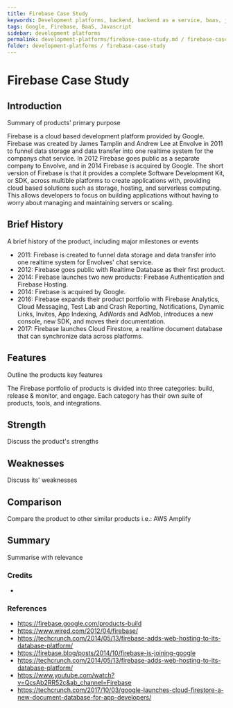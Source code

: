 ```yaml
---
title: Firebase Case Study
keywords: Development platforms, backend, backend as a service, baas, javascript
tags: Google, Firebase, BaaS, Javascript
sidebar: development platforms
permalink: development-platforms/firebase-case-study.md / firebase-case-study/firebase-case-study.md
folder: development-platforms / firebase-case-study
---
```


# Firebase Case Study

## Introduction

Summary of products' primary purpose

Firebase is a cloud based development platform provided by Google. Firebase was created by James Tamplin and Andrew Lee at Envolve in 2011 to funnel data storage and data transfer into one realtime system for the companys chat service. In 2012 Firebase goes public as a separate company to Envolve, and in 2014 Firebase is acquired by Google. The short version of Firebase is that it provides a complete Software Development Kit, or SDK, across multible platforms to create applications with, providing cloud based solutions such as storage, hosting, and serverless computing. This allows developers to focus on building applications without having to worry about managing and maintaining servers or scaling.

## Brief History

A brief history of the product, including major milestones or events

- 2011: Firebase is created to funnel data storage and data transfer into one realtime system for Envolves' chat service.
- 2012: Firebase goes public with Realtime Database as their first product.
- 2014: Firebase launches two new products: Firebase Authentication and Firebase Hosting.
- 2014: Firebase is acquired by Google.
- 2016: Firebase expands their product portfolio with Firebase Analytics, Cloud Messaging, Test Lab and Crash Reporting, Notifications, Dynamic Links, Invites, App Indexing, AdWords and AdMob, introduces a new console, new SDK, and moves their documentation.
- 2017: Firebase launches Cloud Firestore, a realtime document database that can synchronize data across platforms.

## Features

Outline the products key features

The Firebase portfolio of products is divided into three categories: build, release & monitor, and engage. Each category has their own suite of products, tools, and integrations.

## Strength

Discuss the product's strengths

## Weaknesses

Discuss its' weaknesses

## Comparison

Compare the product to other similar products i.e.: AWS Amplify

## Summary

Summarise with relevance

### Credits

-

### References

- https://firebase.google.com/products-build
- https://www.wired.com/2012/04/firebase/
- https://techcrunch.com/2014/05/13/firebase-adds-web-hosting-to-its-database-platform/
- https://firebase.blog/posts/2014/10/firebase-is-joining-google
- https://techcrunch.com/2014/05/13/firebase-adds-web-hosting-to-its-database-platform/
- https://www.youtube.com/watch?v=QcsAb2RR52c&ab_channel=Firebase
- https://techcrunch.com/2017/10/03/google-launches-cloud-firestore-a-new-document-database-for-app-developers/
